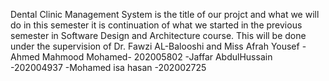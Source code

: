 Dental Clinic Management System is the title of our projct and what we will do in this semester it is continuation of what we started in the previous semester in Software Design and Architecture course.
This will be done under the supervision of Dr. Fawzi AL-Balooshi and Miss Afrah Yousef
-Ahmed Mahmood Mohamed- 202005802
-Jaffar AbdulHussain -202004937
-Mohamed isa hasan -202002725
